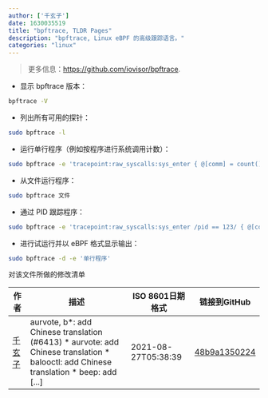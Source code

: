 ```yaml
---
author: ['千玄子']
date: 1630035519
title: "bpftrace, TLDR Pages"
description: "bpftrace, Linux eBPF 的高级跟踪语言。"
categories: "linux"
---
```

> 更多信息：<https://github.com/iovisor/bpftrace>.

- 显示 bpftrace 版本：

```bash
bpftrace -V
```

- 列出所有可用的探针：

```bash
sudo bpftrace -l
```

- 运行单行程序（例如按程序进行系统调用计数）：

```bash
sudo bpftrace -e 'tracepoint:raw_syscalls:sys_enter { @[comm] = count(); }'
```

- 从文件运行程序：

```bash
sudo bpftrace 文件
```

- 通过 PID 跟踪程序：

```bash
sudo bpftrace -e 'tracepoint:raw_syscalls:sys_enter /pid == 123/ { @[comm] = count(); }'
```

- 进行试运行并以 eBPF 格式显示输出：

```bash
sudo bpftrace -d -e '单行程序'
```
对该文件所做的修改清单


作者 | 描述 | ISO 8601日期格式 | 链接到GitHub
------|-----|-----|-----
[千玄子](mailto:ownbyzjuyk@gmail.com) | aurvote, b*: add Chinese translation (#6413) * aurvote: add Chinese translation * balooctl: add Chinese translation * beep: add [...] | 2021-08-27T05:38:39 | [48b9a1350224](https://github.com/tldr-pages/tldr/commit/48b9a1350224488b69961f84ad4d2b93cc85324e)

